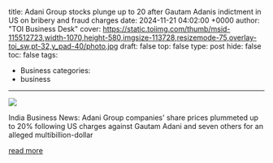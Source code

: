 title: Adani Group stocks plunge up to 20 after Gautam Adanis indictment in US on bribery and fraud charges
date: 2024-11-21 04:02:00 +0000
author: "TOI Business Desk"
cover: https://static.toiimg.com/thumb/msid-115512723,width-1070,height-580,imgsize-113728,resizemode-75,overlay-toi_sw,pt-32,y_pad-40/photo.jpg
draft: false
top: false
type: post
hide: false
toc: false
tags:
  - Business
categories:
  - business
---

![](https://static.toiimg.com/thumb/msid-115512723,width-1070,height-580,imgsize-113728,resizemode-75,overlay-toi_sw,pt-32,y_pad-40/photo.jpg)

India Business News: Adani Group companies' share prices plummeted up to 20% following US charges against Gautam Adani and seven others for an alleged multibillion-dollar

[read more](https://timesofindia.indiatimes.com/business/india-business/adani-group-stocks-plunge-up-to-20-after-gautam-adanis-indictment-in-us-on-bribery-and-fraud-charges/articleshow/115512321.cms)
